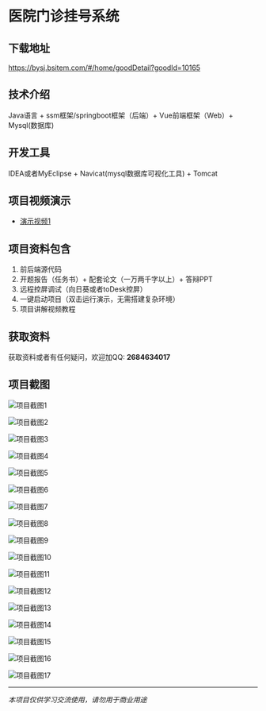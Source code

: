 # 医院门诊挂号系统

## 下载地址
https://bysj.bsitem.com/#/home/goodDetail?goodId=10165

## 技术介绍
Java语言 + ssm框架/springboot框架（后端）+ Vue前端框架（Web）+ Mysql(数据库)

## 开发工具
IDEA或者MyEclipse + Navicat(mysql数据库可视化工具) + Tomcat

## 项目视频演示
- [演示视频1](https://graduation-images.oss-cn-beijing.aliyuncs.com/videos/828%E5%A5%97ssm%E5%BD%95%E5%83%8F/10165_ssm008%E5%8C%BB%E9%99%A2%E9%97%A8%E8%AF%8A%E6%8C%82%E5%8F%B7%E7%B3%BB%E7%BB%9F%E5%BD%95%E5%83%8F.mp4)

## 项目资料包含
1. 前后端源代码
2. 开题报告（任务书）+ 配套论文（一万两千字以上）+ 答辩PPT
3. 远程控屏调试（向日葵或者toDesk控屏）
4. 一键启动项目（双击运行演示，无需搭建复杂环境）
5. 项目讲解视频教程

## 获取资料
获取资料或者有任何疑问，欢迎加QQ: **2684634017**

## 项目截图
![项目截图1](https://graduation-images.oss-cn-beijing.aliyuncs.com/图片/10165/毕设论坛项目主图.jpg)

![项目截图2](https://graduation-images.oss-cn-beijing.aliyuncs.com/图片/10165/1.png)

![项目截图3](https://graduation-images.oss-cn-beijing.aliyuncs.com/图片/10165/2.png)

![项目截图4](https://graduation-images.oss-cn-beijing.aliyuncs.com/图片/10165/3.png)

![项目截图5](https://graduation-images.oss-cn-beijing.aliyuncs.com/图片/10165/4.png)

![项目截图6](https://graduation-images.oss-cn-beijing.aliyuncs.com/图片/10165/5.png)

![项目截图7](https://graduation-images.oss-cn-beijing.aliyuncs.com/图片/10165/6.png)

![项目截图8](https://graduation-images.oss-cn-beijing.aliyuncs.com/图片/10165/7.png)

![项目截图9](https://graduation-images.oss-cn-beijing.aliyuncs.com/图片/10165/8.png)

![项目截图10](https://graduation-images.oss-cn-beijing.aliyuncs.com/图片/10165/9.png)

![项目截图11](https://graduation-images.oss-cn-beijing.aliyuncs.com/图片/10165/10.png)

![项目截图12](https://graduation-images.oss-cn-beijing.aliyuncs.com/图片/10165/11.png)

![项目截图13](https://graduation-images.oss-cn-beijing.aliyuncs.com/图片/10165/12.png)

![项目截图14](https://graduation-images.oss-cn-beijing.aliyuncs.com/图片/10165/13.png)

![项目截图15](https://graduation-images.oss-cn-beijing.aliyuncs.com/图片/10165/14.png)

![项目截图16](https://graduation-images.oss-cn-beijing.aliyuncs.com/图片/10165/15.png)

![项目截图17](https://graduation-images.oss-cn-beijing.aliyuncs.com/图片/10165/16.png)

---
*本项目仅供学习交流使用，请勿用于商业用途*

